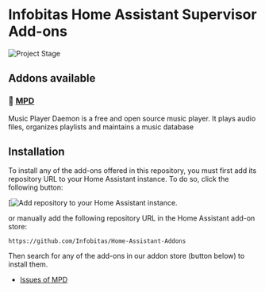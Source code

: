 # Infobitas Home Assistant Supervisor Add-ons

![Project Stage][project-stage-badge]

## Addons available


### 🧩 [MPD][mpd-files]


Music Player Daemon is a free and open source music player. It plays audio files, organizes playlists and maintains a music database


## Installation

To install any of the add-ons offered in this repository, you must first add its repository URL to your Home Assistant instance. To do so, click the following button:

[![Add repository to your Home Assistant instance.][repository-url]

or manually add the following repository URL in the Home Assistant add-on store:

`https://github.com/Infobitas/Home-Assistant-Addons`

Then search for any of the add-ons in our addon store (button below) to install them.

- [Issues of MPD][mpd-issue]

[project-stage-badge]: https://img.shields.io/badge/project%20stage-✔%20stable-green.svg
[Stable-Repository]: https://github.com/Infobitas/Home-Assistant-Addons

[repository-url]: https://my.home-assistant.io/redirect/supervisor_add_addon_repository/?repository_url=https%3A//github.com/Infobitas/Home-Assistant-Addons
[addon-store-url]: https://my.home-assistant.io/redirect/supervisor_store/

[mpd-files]: https://github.com/Infobitas/Home-Assistant-Addons/mpd
[mpd-issue]: https://github.com/Infobitas/Home-Assistant-Addons/mpd/issues
[mpd-version-badge]: https://img.shields.io/badge/version-1.7.5-blue.svg
[mpd-aarch64-badge]: https://img.shields.io/badge/aarch64-yes-green.svg
[mpd-amd64-badge]: https://img.shields.io/badge/amd64-yes-green.svg
[mpd-armhf-badge]: https://img.shields.io/badge/armhf-yes-green.svg
[mpd-armv7-badge]: https://img.shields.io/badge/armv7-yes-green.svg
[mpd-i386-badge]: https://img.shields.io/badge/i386-yes-green.svg
